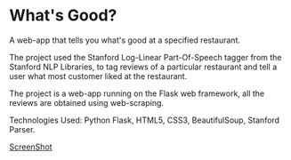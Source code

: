 # What's Good?

A web-app that tells you what's good at a specified restaurant.

The project used the Stanford Log-Linear Part-Of-Speech tagger from the Stanford NLP Libraries, to tag reviews of a particular restaurant and tell a user what most customer liked at the restaurant.

The project is a web-app running on the Flask web framework, all the reviews are obtained using web-scraping.

Technologies Used: Python Flask, HTML5, CSS3, BeautifulSoup, Stanford Parser.

[ScreenShot](https://cdn.pbrd.co/images/8i47kvz5I.png)

